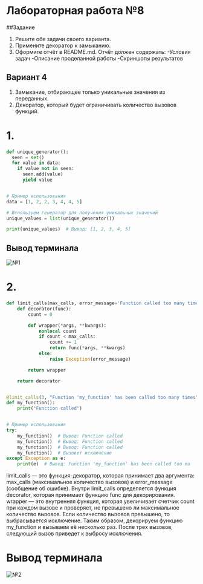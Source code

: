 # Лабораторная работа №8
##Задание
1. Решите обе задачи своего варианта.
2. Примените декоратор к замыканию.
3. Оформите отчёт в README.md. Отчёт должен содержать:
-Условия задач
-Описание проделанной работы
-Скриншоты результатов
## Вариант 4
1. Замыкание, отбирающее только уникальные значения из переданных.
2. Декоратор, который будет ограничивать количество вызовов функций.
# 1.
``` py
def unique_generator():
  seen = set()
  for value in data:
    if value not in seen:
      seen.add(value)
      yield value


# Пример использования
data = [1, 2, 2, 3, 4, 4, 5]

# Используем генератор для получения уникальных значений
unique_values = list(unique_generator())

print(unique_values)  # Вывод: [1, 2, 3, 4, 5]
```
## Вывод терминала
![№1](lab8(1).PNG)


# 2.
```py
def limit_calls(max_calls, error_message='Function called too many times'):
    def decorator(func):
        count = 0

        def wrapper(*args, **kwargs):
            nonlocal count
            if count < max_calls:
                count += 1
                return func(*args, **kwargs)
            else:
                raise Exception(error_message)

        return wrapper

    return decorator


@limit_calls(3, "Function 'my_function' has been called too many times")
def my_function():
    print("Function called")


# Пример использования
try:
    my_function()  # Вывод: Function called
    my_function()  # Вывод: Function called
    my_function()  # Вывод: Function called
    my_function()  # Вызовет исключение
except Exception as e:
    print(e)  # Вывод: Function 'my_function' has been called too ma
```
limit_calls — это функция-декоратор, которая принимает два аргумента: max_calls (максимальное количество вызовов) и error_message (сообщение об ошибке).
Внутри limit_calls определяется функция decorator, которая принимает функцию func для декорирования.
wrapper — это внутренняя функция, которая увеличивает счетчик count при каждом вызове и проверяет, не превышено ли максимальное количество вызовов. Если количество вызовов превышено, то выбрасывается исключение. Таким образом, декорируем функцию my_function и вызываем её несколько раз. После трех вызовов, следующий вызов приведет к выбросу исключения.
# Вывод терминала
![№2](lab8(2).PNG)
